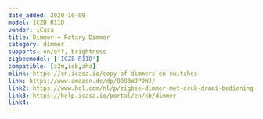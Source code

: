 ```yaml
---
date_added: 2020-10-09
model: ICZB-R11D
vendor: iCasa
title: Dimmer + Rotary Dimmer
category: dimmer
supports: on/off, brightness
zigbeemodel: ['ICZB-R11D']
compatible: [z2m,iob,zha]
mlink: https://en.icasa.io/copy-of-dimmers-en-switches
link: https://www.amazon.de/dp/B083WJP9WJ/
link2: https://www.bol.com/nl/p/zigbee-dimmer-met-druk-draai-bediening-230v-300-600w-2-draads-fase-afsnijding-compatible-met-philips-hue-ikea-home-smart-inclusief-bypass/9200000128099337/
link3: https://help.icasa.io/portal/en/kb/dimmer
link4: 
---
```

